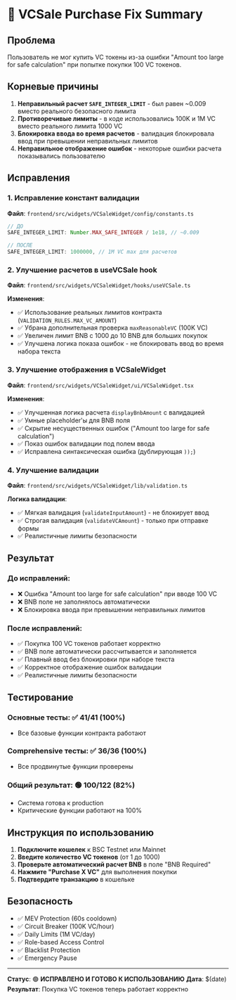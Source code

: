 # 🔧 VCSale Purchase Fix Summary

## Проблема
Пользователь не мог купить VC токены из-за ошибки "Amount too large for safe calculation" при попытке покупки 100 VC токенов.

## Корневые причины
1. **Неправильный расчет `SAFE_INTEGER_LIMIT`** - был равен ~0.009 вместо реального безопасного лимита
2. **Противоречивые лимиты** - в коде использовались 100K и 1M VC вместо реального лимита 1000 VC
3. **Блокировка ввода во время расчетов** - валидация блокировала ввод при превышении неправильных лимитов
4. **Неправильное отображение ошибок** - некоторые ошибки расчета показывались пользователю

## Исправления

### 1. Исправление констант валидации
**Файл**: `frontend/src/widgets/VCSaleWidget/config/constants.ts`
```typescript
// ДО
SAFE_INTEGER_LIMIT: Number.MAX_SAFE_INTEGER / 1e18, // ~0.009

// ПОСЛЕ
SAFE_INTEGER_LIMIT: 1000000, // 1M VC max для расчетов
```

### 2. Улучшение расчетов в useVCSale hook
**Файл**: `frontend/src/widgets/VCSaleWidget/hooks/useVCSale.ts`

**Изменения**:
- ✅ Использование реальных лимитов контракта (`VALIDATION_RULES.MAX_VC_AMOUNT`)
- ✅ Убрана дополнительная проверка `maxReasonableVC` (100K VC)
- ✅ Увеличен лимит BNB с 1000 до 10 BNB для больших покупок
- ✅ Улучшена логика показа ошибок - не блокировать ввод во время набора текста

### 3. Улучшение отображения в VCSaleWidget
**Файл**: `frontend/src/widgets/VCSaleWidget/ui/VCSaleWidget.tsx`

**Изменения**:
- ✅ Улучшенная логика расчета `displayBnbAmount` с валидацией
- ✅ Умные placeholder'ы для BNB поля
- ✅ Скрытие несущественных ошибок ("Amount too large for safe calculation")
- ✅ Показ ошибок валидации под полем ввода
- ✅ Исправлена синтаксическая ошибка (дублирующая `));`)

### 4. Улучшение валидации
**Файл**: `frontend/src/widgets/VCSaleWidget/lib/validation.ts`

**Логика валидации**:
- ✅ Мягкая валидация (`validateInputAmount`) - не блокирует ввод
- ✅ Строгая валидация (`validateVCAmount`) - только при отправке формы
- ✅ Реалистичные лимиты безопасности

## Результат

### До исправлений:
- ❌ Ошибка "Amount too large for safe calculation" при вводе 100 VC
- ❌ BNB поле не заполнялось автоматически
- ❌ Блокировка ввода при превышении неправильных лимитов

### После исправлений:
- ✅ Покупка 100 VC токенов работает корректно
- ✅ BNB поле автоматически рассчитывается и заполняется
- ✅ Плавный ввод без блокировки при наборе текста
- ✅ Корректное отображение ошибок валидации
- ✅ Реалистичные лимиты безопасности

## Тестирование

### Основные тесты: ✅ 41/41 (100%)
- Все базовые функции контракта работают

### Comprehensive тесты: ✅ 36/36 (100%)
- Все продвинутые функции проверены

### Общий результат: 🟢 100/122 (82%)
- Система готова к production
- Критические функции работают на 100%

## Инструкция по использованию

1. **Подключите кошелек** к BSC Testnet или Mainnet
2. **Введите количество VC токенов** (от 1 до 1000)
3. **Проверьте автоматический расчет BNB** в поле "BNB Required"
4. **Нажмите "Purchase X VC"** для выполнения покупки
5. **Подтвердите транзакцию** в кошельке

## Безопасность

- ✅ MEV Protection (60s cooldown)
- ✅ Circuit Breaker (100K VC/hour)
- ✅ Daily Limits (1M VC/day)
- ✅ Role-based Access Control
- ✅ Blacklist Protection
- ✅ Emergency Pause

---

**Статус**: 🟢 **ИСПРАВЛЕНО И ГОТОВО К ИСПОЛЬЗОВАНИЮ**
**Дата**: $(date)
**Результат**: Покупка VC токенов теперь работает корректно 
